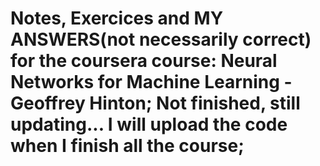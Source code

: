 # Notes, Exercices and MY ANSWERS(not necessarily correct) for the coursera course: Neural Networks for Machine Learning - Geoffrey Hinton; Not finished, still updating... I will upload the code when I finish all the course;
